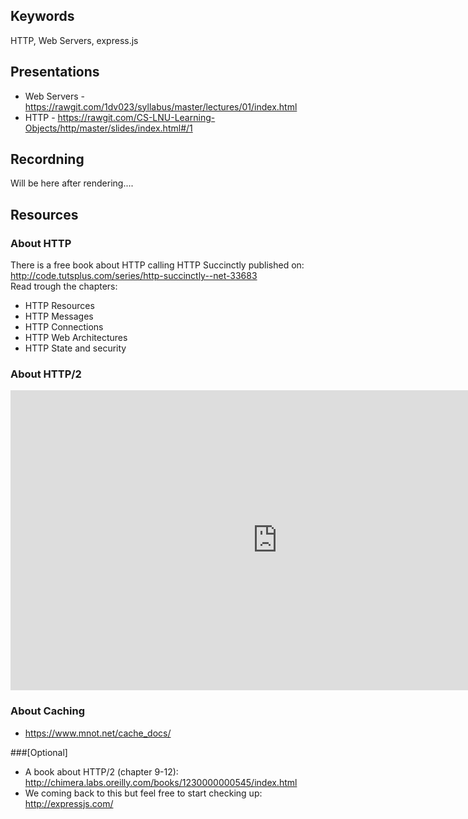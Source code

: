 ## Keywords
HTTP, Web Servers, express.js

## Presentations
* Web Servers - https://rawgit.com/1dv023/syllabus/master/lectures/01/index.html
* HTTP - https://rawgit.com/CS-LNU-Learning-Objects/http/master/slides/index.html#/1

## Recordning
Will be here after rendering....


## Resources

### About HTTP
There is a free book about HTTP calling HTTP Succinctly published on:
<br />
http://code.tutsplus.com/series/http-succinctly--net-33683
<br />
Read trough the chapters:
* HTTP Resources
* HTTP Messages
* HTTP Connections
* HTTP Web Architectures
* HTTP State and security

### About HTTP/2
<iframe width="854" height="480" src="https://www.youtube.com/embed/yURLTwZ3ehk" frameborder="0" allowfullscreen></iframe>

### About Caching
* https://www.mnot.net/cache_docs/

###[Optional]
* A book about HTTP/2 (chapter 9-12): http://chimera.labs.oreilly.com/books/1230000000545/index.html
* We coming back to this but feel free to start checking up: http://expressjs.com/
